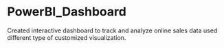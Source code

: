 # PowerBI_Dashboard
Created interactive dashboard to track and analyze online sales data
used different type of customized visualization.
